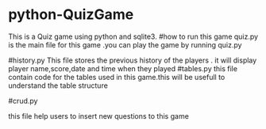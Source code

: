 # python-QuizGame

This is a Quiz game using python and sqlite3.
#how to run this game
quiz.py is the main file for this game .you can play the game by running quiz.py

#history.py
This file stores the previous history of the players . it will display player name,score,date and time when they played
#tables.py
this file contain code for the tables used in this game.this will be usefull to understand the table structure

#crud.py

this file help users to insert new questions to this game 

